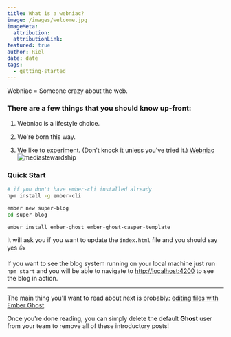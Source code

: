 ```yaml
---
title: What is a webniac?
image: /images/welcome.jpg
imageMeta:
  attribution:
  attributionLink:
featured: true
author: Riel
date: date
tags:
  - getting-started
---
```


Webniac = Someone crazy about the web.
### There are a few things that you should know up-front:

1. Webniac is a lifestyle choice.

1. We're born this way.

1. We like to experiment. (Don't knock it unless you've tried it.) [Webniac](http://mediastewardship.com)
![mediastewardship](/images/fundraising.experts/15.png )


### Quick Start

```sh
# if you don't have ember-cli installed already
npm install -g ember-cli

ember new super-blog
cd super-blog

ember install ember-ghost ember-ghost-casper-template
```

It will ask you if you want to update the `index.html` file and you should say yes 👍

If you want to see the blog system running on your local machine just run `npm start` and you will
be able to navigate to  [http://localhost:4200](http://localhost:4200) to see the blog in action.

---

The main thing you'll want to read about next is probably: [editing files with Ember Ghost](/the-editor/).

Once you're done reading, you can simply delete the default **Ghost** user from your team to remove all of these introductory posts!
